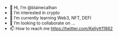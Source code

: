 - 👋 Hi, I’m @blainecalhan
- 👀 I’m interested in crypto
- 🌱 I’m currently learning Web3, NFT, DEFI 
- 💞️ I’m looking to collaborate on ...
- 📫 How to reach me https://twitter.com/Kellytt11862

<!---
blainecalhan/blainecalhan is a ✨ special ✨ repository because its `README.md` (this file) appears on your GitHub profile.
You can click the Preview link to take a look at your changes.
--->
